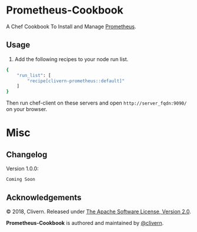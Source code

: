 Prometheus-Cookbook
===================

A Chef Cookbook To Install and Manage [Prometheus](https://prometheus.io/).

Usage
-----

1. Add the following recipes to your node run list.

```bash
{
    "run_list": [
        "recipe[clivern-prometheus::default]"
    ]
}
```

Then run chef-client on these servers and open `http://server_fqdn:9090/` on your browser.


Misc
====

Changelog
---------

Version 1.0.0:
```
Coming Soon
```

Acknowledgements
----------------

© 2018, Clivern. Released under [The Apache Software License, Version 2.0](http://www.apache.org/licenses/LICENSE-2.0.txt).

**Prometheus-Cookbook** is authored and maintained by [@clivern](http://github.com/clivern).
